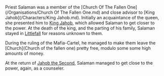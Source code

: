 Priest Salaman was a  member of the [Church Of The Fallen One](/Organisations/Church Of The Fallen One.md) and close advisor to [King Jahob](/Characters/King Jahob.md).
Initially an acquaintance of the queen, she presented him to [King Jahob](), which allowed Salaman to get closer to the power.
At the death of the king, and the parting of his family, Salaman stayed in [Littlefall]() for reasons unknown to them.

During the ruling of the Mafia-Cartel, he managed to make them leave the [Church](Church of the fallen one) pretty free, modulo some some high amounts of money.

At the return of [Jahob the Second](), Salaman managed to get close to the power, again, as a counseler.


